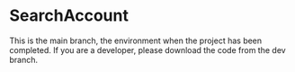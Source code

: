 # SearchAccount
This is the main branch, the environment when the project has been completed. If you are a developer, please download the code from the dev branch.
